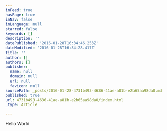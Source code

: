 ```yaml
---
inFeed: true
hasPage: true
inNav: false
inLanguage: null
starred: false
keywords: []
description: ''
datePublished: '2016-01-28T16:34:46.253Z'
dateModified: '2016-01-28T16:34:28.417Z'
title: ''
author: []
authors: []
publisher:
  name: null
  domain: null
  url: null
  favicon: null
sourcePath: _posts/2016-01-28-4731b493-4636-41ae-a81b-e2b65aa98da0.md
published: true
url: 4731b493-4636-41ae-a81b-e2b65aa98da0/index.html
_type: Article

---
```

Hello World